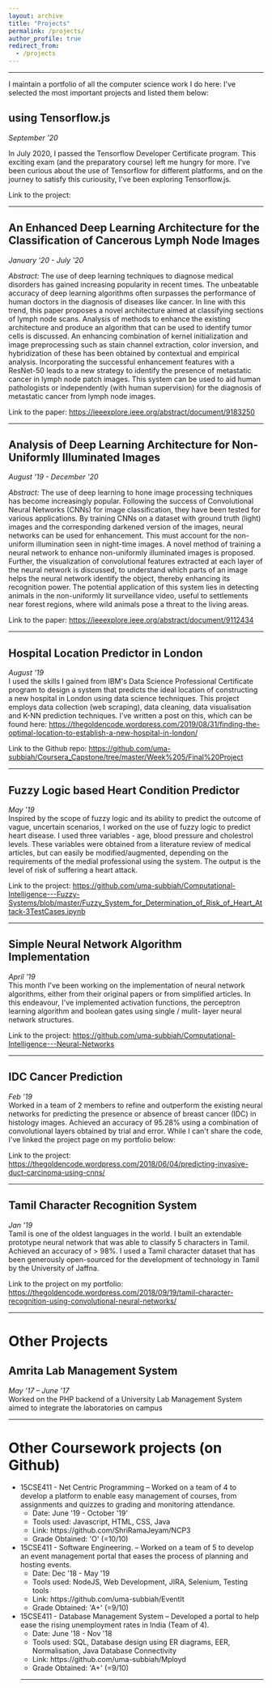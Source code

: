 ```yaml
---
layout: archive
title: "Projects"
permalink: /projects/
author_profile: true
redirect_from:
  - /projects
---
```

<hr>

I maintain a portfolio of all the computer science work I do here: [](https://thegoldencode.wordpress.com)
I've selected the most important projects and listed them below:


##  using Tensorflow.js
_September '20_
<br>

In July 2020, I passed the Tensorflow Developer Certificate program. This exciting exam (and the preparatory course) left me hungry for more. I've been curious about the use of Tensorflow for different platforms, and on the journey to satisfy this curiousity, I've been exploring Tensorflow.js.

Link to the project:

<hr>

## An Enhanced Deep Learning Architecture for the Classification of Cancerous Lymph Node Images
_January '20 - July '20_
<br>

*Abstract:* The use of deep learning techniques to diagnose medical disorders has gained increasing popularity in recent times. The unbeatable accuracy of deep learning algorithms often surpasses the performance of human doctors in the diagnosis of diseases like cancer. In line with this trend, this paper proposes a novel architecture aimed at classifying sections of lymph node scans. Analysis of methods to enhance the existing architecture and produce an algorithm that can be used to identify tumor cells is discussed. An enhancing combination of kernel initialization and image preprocessing such as stain channel extraction, color inversion, and hybridization of these has been obtained by contextual and empirical analysis. Incorporating the successful enhancement features with a ResNet-50 leads to a new strategy to identify the presence of metastatic cancer in lymph node patch images. This system can be used to aid human pathologists or independently (with human supervision) for the diagnosis of metastatic cancer from lymph node images.

Link to the paper: https://ieeexplore.ieee.org/abstract/document/9183250

<hr>

## Analysis of Deep Learning Architecture for Non-Uniformly Illuminated Images

_August '19 - December '20_
<br>

*Abstract:* The use of deep learning to hone image processing techniques has become increasingly popular. Following the success of Convolutional Neural Networks (CNNs) for image classification, they have been tested for various applications. By training CNNs on a dataset with ground truth (light) images and the corresponding darkened version of the images, neural networks can be used for enhancement. This must account for the non-uniform illumination seen in night-time images. A novel method of training a neural network to enhance non-uniformly illuminated images is proposed. Further, the visualization of convolutional features extracted at each layer of the neural network is discussed, to understand which parts of an image helps the neural network identify the object, thereby enhancing its recognition power. The potential application of this system lies in detecting animals in the non-uniformly lit surveillance video, useful to settlements near forest regions, where wild animals pose a threat to the living areas.

Link to the paper: https://ieeexplore.ieee.org/abstract/document/9112434

<hr>


## Hospital Location Predictor in London
_August '19_
<br>
I used the skills I gained from IBM's Data Science Professional Certificate program to design a system that predicts the ideal location of constructing a new hospital in London using data science techniques. This project employs data collection (web scraping), data cleaning, data visualisation and K-NN prediction techniques. I've written a post on this, which can be found here: https://thegoldencode.wordpress.com/2019/08/31/finding-the-optimal-location-to-establish-a-new-hospital-in-london/

Link to the Github repo: https://github.com/uma-subbiah/Coursera_Capstone/tree/master/Week%205/Final%20Project

<hr>


## Fuzzy Logic based Heart Condition Predictor
_May '19_
<br>
Inspired by the scope of fuzzy logic and its ability to predict the outcome of vague, uncertain scenarios, I worked on the use of fuzzy logic to predict heart disease. I used three variables - age, blood pressure and cholestrol levels. These variables were obtained from a literature review of medical articles, but can easily be modified/augmented, depending on the requirements of the medial professional using the system. The output is the level of risk of suffering a heart attack.

Link to the project: https://github.com/uma-subbiah/Computational-Intelligence---Fuzzy-Systems/blob/master/Fuzzy_System_for_Determination_of_Risk_of_Heart_Attack-3TestCases.ipynb

<hr>

## Simple Neural Network Algorithm Implementation
_April '19_
<br>
This month I've been working on the implementation of neural network algorithms, either from their original papers or from simplified articles. In this endeavour, I've implemented activation functions, the perceptron learning algorithm and boolean gates using single / mulit- layer neural network structures.

Link to the project: https://github.com/uma-subbiah/Computational-Intelligence---Neural-Networks

<hr>



## IDC Cancer Prediction
_Feb ’19_
<br>
Worked in a team of 2 members to refine and outperform the existing neural networks for predicting the presence or absence of breast cancer (IDC) in histology images. Achieved an accuracy of 95.28% using a combination of convolutional layers obtained by trial and error. While I can't share the code, I've linked the project page on my portfolio below:

Link to the project: https://thegoldencode.wordpress.com/2018/06/04/predicting-invasive-duct-carcinoma-using-cnns/

<hr>

## Tamil Character Recognition System
_Jan '19_
<br>
Tamil is one of the oldest languages in the world. I built an extendable prototype neural network that was able to classify 5 characters in Tamil. Achieved an accuracy of > 98%. I used a Tamil character dataset that has been generously open-sourced for the development of technology in Tamil by the University of Jaffna.

Link to the project on my portfolio: https://thegoldencode.wordpress.com/2018/09/19/tamil-character-recognition-using-convolutional-neural-networks/

<hr>

# Other Projects

## Amrita Lab Management System
_May ’17 – June ’17_
<br>
Worked on the PHP backend of a University Lab Management System aimed to integrate the laboratories on campus

<hr>

# Other Coursework projects (on Github)
<ul>
<li> 15CSE411 - Net Centric Programming – Worked on a team of 4 to develop a platform to enable easy management of courses, from assignments and quizzes to grading and monitoring attendance.
<ul>
<li> Date: June '19 - October '19'</li>
<li> Tools used: Javascript, HTML, CSS, Java</li>
<li> Link: https://github.com/ShriRamaJeyam/NCP3 </li>
<li> Grade Obtained: 'O' (=10/10) </li>
</ul>

<li> 15CSE411 - Software Engineering. – Worked on a team of 5 to develop an event management portal that eases the process of planning and hosting events.
<ul>
<li> Date: Dec '18 - May '19</li>
<li> Tools used: NodeJS, Web Development, JIRA, Selenium, Testing tools</li>
<li> Link: https://github.com/uma-subbiah/EventIt </li>
<li> Grade Obtained: 'A+' (=9/10) </li>
</ul>

<li> 15CSE411 - Database Management System – Developed a portal to help ease the rising unemployment rates in India (Team of 4).
<ul>
<li> Date: June '18 - Nov '18</li>
<li> Tools used: SQL, Database design using ER diagrams, EER, Normalisation, Java Database Connectivity</li>
<li> Link: https://github.com/uma-subbiah/Mployd </li>
<li> Grade Obtained: 'A+' (=9/10) </li>
</ul>
<hr>
